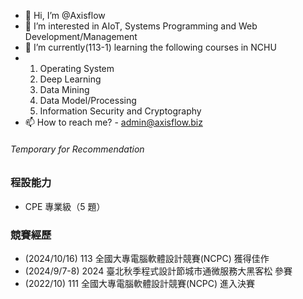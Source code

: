 - 👋 Hi, I’m @Axisflow
- 👀 I’m interested in AIoT, Systems Programming and Web Development/Management
- 🌱 I’m currently(113-1) learning the following courses in NCHU
- 1. Operating System
  2. Deep Learning
  3. Data Mining
  4. Data Model/Processing
  5. Information Security and Cryptography
- 📫 How to reach me? - <admin@axisflow.biz>

<!--- 💞️ I’m looking to collaborate on --->
###### Temporary for Recommendation
### 程設能力
- CPE 專業級（5 題） 

### 競賽經歷
- (2024/10/16) 113 全國大專電腦軟體設計競賽(NCPC) 獲得佳作
- (2024/9/7-8) 2024 臺北秋季程式設計節城市通微服務大黑客松 參賽
- (2022/10) 111 全國大專電腦軟體設計競賽(NCPC) 進入決賽

<!---
Axialflow/Axialflow is a ✨ special ✨ repository because its `README.md` (this file) appears on your GitHub profile.
You can click the Preview link to take a look at your changes.
--->
